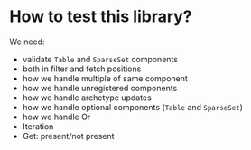 # How to test this library?

We need:

- validate `Table` and `SparseSet` components
- both in filter and fetch positions
- how we handle multiple of same component
- how we handle unregistered components
- how we handle archetype updates
- how we handle optional components (`Table` and `SparseSet`)
- how we handle Or
- Iteration
- Get: present/not present
